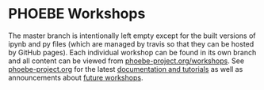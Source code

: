 # PHOEBE Workshops

The master branch is intentionally left empty except for the built versions of ipynb and py files (which are managed by travis so that they can be hosted by GitHub pages).  Each individual workshop can be found in its own branch and all content can be viewed from [phoebe-project.org/workshops](http://phoebe-project.org/workshops).  See [phoebe-project.org](http://phoebe-project.org) for the latest [documentation and tutorials](http://phoebe-project.org/tutorials) as well as announcements about [future workshops](http://phoebe-project.org/workshops).
